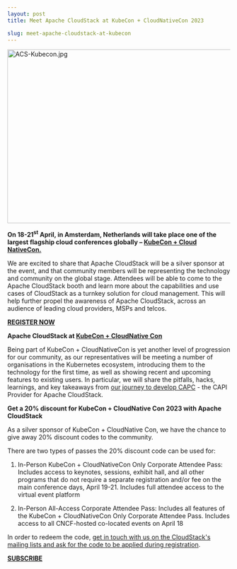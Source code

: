 ```yaml
---
layout: post
title: Meet Apache CloudStack at KubeCon + CloudNativeCon 2023

slug: meet-apache-cloudstack-at-kubecon
---
```

<a href="/img/imported/fe5aa3f1-cd92-4cfa-a092-a595d3b9ffd4"><img src="/img/imported/fe5aa3f1-cd92-4cfa-a092-a595d3b9ffd4" alt="ACS-Kubecon.jpg" width= "750" height = "393" /></a>

<strong>On 18-21<sup>st</sup> April, in Amsterdam, Netherlands will take place one of the largest flagship cloud conferences globally &ndash; </strong><a href="https://events.linuxfoundation.org/kubecon-cloudnativecon-europe/"><strong>KubeCon + Cloud NativeCon.</strong></a>

We are excited to share that Apache CloudStack will be a silver sponsor at the event, and that community members will be representing the technology and community on the global stage. Attendees will be able to come to the Apache CloudStack booth and learn more about the capabilities and use cases of CloudStack as a turnkey solution for cloud management. This will help further propel the awareness of Apache CloudStack, across an audience of leading cloud providers, MSPs and telcos.

<a href="https://events.linuxfoundation.org/kubecon-cloudnativecon-europe/register/"><b>REGISTER NOW</b></a>

<strong>Apache CloudStack at <a href="https://events.linuxfoundation.org/kubecon-cloudnativecon-europe/">KubeCon + CloudNative Con</a></strong>

Being part of KubeCon + CloudNativeCon is yet another level of progression for our community, as our representatives will be meeting a number of organisations in the Kubernetes ecosystem, introducing them to the technology for the first time, as well as showing recent and upcoming features to existing users. In particular, we will share the pitfalls, hacks, learnings, and key takeaways from <a href="https://www.youtube.com/watch?v=AR8JXotMir8&t=44s">our journey to develop CAPC</a> - the CAPI Provider for Apache CloudStack.

<strong>Get a 20% discount for KubeCon + CloudNative Con 2023 with Apache CloudStack</strong>

As a silver sponsor of KubeCon + CloudNative Con, we have the chance to give away 20% discount codes to the community.

There are two types of passes the 20% discount code can be used for:

1. In-Person KubeCon + CloudNativeCon Only Corporate Attendee Pass: Includes access to keynotes, sessions, exhibit hall, and all other programs that do not require a separate registration and/or fee on the main conference days, April 19-21. Includes full attendee access to the virtual event platform

2. In-Person All-Access Corporate Attendee Pass: Includes all features of the KubeCon + CloudNativeCon Only Corporate Attendee Pass. Includes access to all CNCF-hosted co-located events on April 18

In order to redeem the code, <a href="https://cloudstack.apache.org/mailing-lists.html">get in touch with us on the CloudStack's mailing lists and ask for the code to be applied during registration</a>.

<a href="https://cloudstack.apache.org/mailing-lists.html"><b>SUBSCRIBE</b></a>